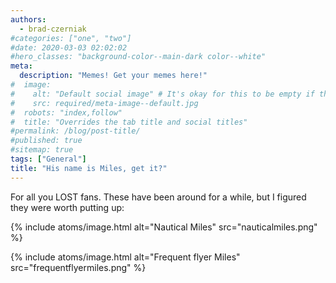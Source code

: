 ```yaml
---
authors:
  - brad-czerniak
#categories: ["one", "two"]
#date: 2020-03-03 02:02:02
#hero_classes: "background-color--main-dark color--white"
meta:
  description: "Memes! Get your memes here!"
#  image:
#    alt: "Default social image" # It's okay for this to be empty if the image is decorative
#    src: required/meta-image--default.jpg
#  robots: "index,follow"
#  title: "Overrides the tab title and social titles"
#permalink: /blog/post-title/
#published: true
#sitemap: true
tags: ["General"]
title: "His name is Miles, get it?"
---
```


For all you LOST fans. These have been around for a while, but I figured they were worth putting up:

{% include atoms/image.html
  alt="Nautical Miles"
  src="nauticalmiles.png"
%}

{% include atoms/image.html
  alt="Frequent flyer Miles"
  src="frequentflyermiles.png"
%}
